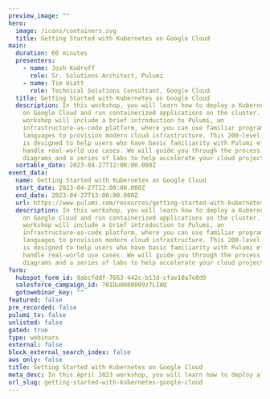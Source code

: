 ```yaml
---
preview_image: ""
hero:
  image: /icons/containers.svg
  title: Getting Started with Kubernetes on Google Cloud
main:
  duration: 60 minutes
  presenters:
    - name: Josh Kodroff
      role: Sr. Solutions Architect, Pulumi
    - name: Tim Hiatt
      role: Technical Solutions Consultant, Google Cloud
  title: Getting Started with Kubernetes on Google Cloud
  description: In this workshop, you will learn how to deploy a Kubernetes cluster
    on Google Cloud and run containerized applications on the cluster. The
    workshop will include a brief introduction to Pulumi, an
    infrastructure-as-code platform, where you can use familiar programming
    languages to provision modern cloud infrastructure. This 200-level workshop
    is designed to help users who have basic familiarity with Pulumi effectively
    handle real-world use cases. We will guide you through the process with
    diagrams and a series of labs to help accelerate your cloud projects.
  sortable_date: 2023-04-27T12:00:00.000Z
event_data:
  name: Getting Started with Kubernetes on Google Cloud
  start_date: 2023-04-27T12:00:00.000Z
  end_date: 2023-04-27T13:00:00.000Z
  url: https://www.pulumi.com/resources/getting-started-with-kubernetes-google-cloud
  description: In this workshop, you will learn how to deploy a Kubernetes cluster
    on Google Cloud and run containerized applications on the cluster. The
    workshop will include a brief introduction to Pulumi, an
    infrastructure-as-code platform, where you can use familiar programming
    languages to provision modern cloud infrastructure. This 200-level workshop
    is designed to help users who have basic familiarity with Pulumi effectively
    handle real-world use cases. We will guide you through the process with
    diagrams and a series of labs to help accelerate your cloud projects.
form:
  hubspot_form_id: 9abcfddf-7663-442c-b13d-cfae10a7e0d9
  salesforce_campaign_id: 701Du0000009z7LIAQ
  gotowebinar_key: ""
featured: false
pre_recorded: false
pulumi_tv: false
unlisted: false
gated: true
type: webinars
external: false
block_external_search_index: false
aws_only: false
title: Getting Started with Kubernetes on Google Cloud
meta_desc: In this April 2023 workshop, you will learn how to deploy a Kubernetes cluster on Google Cloud and run containerized applications on the cluster.
url_slug: getting-started-with-kubernetes-google-cloud
---
```

